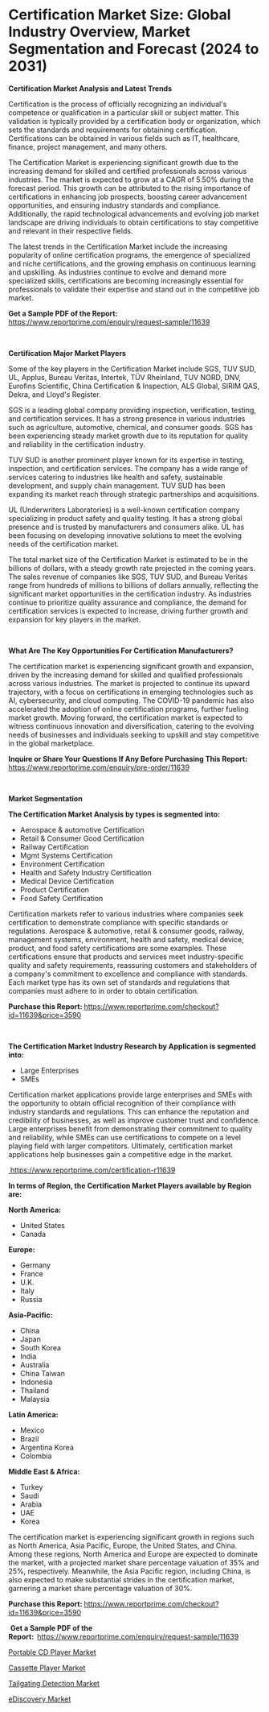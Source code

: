 <p><h1>Certification Market Size: Global Industry Overview, Market Segmentation and Forecast (2024 to 2031)</h1></p><p><strong>Certification Market Analysis and Latest Trends</strong></p>
<p><p>Certification is the process of officially recognizing an individual's competence or qualification in a particular skill or subject matter. This validation is typically provided by a certification body or organization, which sets the standards and requirements for obtaining certification. Certifications can be obtained in various fields such as IT, healthcare, finance, project management, and many others.</p><p>The Certification Market is experiencing significant growth due to the increasing demand for skilled and certified professionals across various industries. The market is expected to grow at a CAGR of 5.50% during the forecast period. This growth can be attributed to the rising importance of certifications in enhancing job prospects, boosting career advancement opportunities, and ensuring industry standards and compliance. Additionally, the rapid technological advancements and evolving job market landscape are driving individuals to obtain certifications to stay competitive and relevant in their respective fields.</p><p>The latest trends in the Certification Market include the increasing popularity of online certification programs, the emergence of specialized and niche certifications, and the growing emphasis on continuous learning and upskilling. As industries continue to evolve and demand more specialized skills, certifications are becoming increasingly essential for professionals to validate their expertise and stand out in the competitive job market.</p></p>
<p><strong>Get a Sample PDF of the Report:&nbsp;</strong> <a href="https://www.reportprime.com/enquiry/request-sample/11639">https://www.reportprime.com/enquiry/request-sample/11639</a></p>
<p>&nbsp;</p>
<p><strong>Certification Major Market Players</strong></p>
<p><p>Some of the key players in the Certification Market include SGS, TUV SUD, UL, Applus, Bureau Veritas, Intertek, TÜV Rheinland, TUV NORD, DNV, Eurofins Scientific, China Certification & Inspection, ALS Global, SIRIM QAS, Dekra, and Lloyd's Register.</p><p>SGS is a leading global company providing inspection, verification, testing, and certification services. It has a strong presence in various industries such as agriculture, automotive, chemical, and consumer goods. SGS has been experiencing steady market growth due to its reputation for quality and reliability in the certification industry.</p><p>TUV SUD is another prominent player known for its expertise in testing, inspection, and certification services. The company has a wide range of services catering to industries like health and safety, sustainable development, and supply chain management. TUV SUD has been expanding its market reach through strategic partnerships and acquisitions.</p><p>UL (Underwriters Laboratories) is a well-known certification company specializing in product safety and quality testing. It has a strong global presence and is trusted by manufacturers and consumers alike. UL has been focusing on developing innovative solutions to meet the evolving needs of the certification market.</p><p>The total market size of the Certification Market is estimated to be in the billions of dollars, with a steady growth rate projected in the coming years. The sales revenue of companies like SGS, TUV SUD, and Bureau Veritas range from hundreds of millions to billions of dollars annually, reflecting the significant market opportunities in the certification industry. As industries continue to prioritize quality assurance and compliance, the demand for certification services is expected to increase, driving further growth and expansion for key players in the market.</p></p>
<p>&nbsp;</p>
<p><strong>What Are The Key Opportunities For Certification Manufacturers?</strong></p>
<p><p>The certification market is experiencing significant growth and expansion, driven by the increasing demand for skilled and qualified professionals across various industries. The market is projected to continue its upward trajectory, with a focus on certifications in emerging technologies such as AI, cybersecurity, and cloud computing. The COVID-19 pandemic has also accelerated the adoption of online certification programs, further fueling market growth. Moving forward, the certification market is expected to witness continuous innovation and diversification, catering to the evolving needs of businesses and individuals seeking to upskill and stay competitive in the global marketplace.</p></p>
<p><strong>Inquire or Share Your Questions If Any Before Purchasing This Report:</strong> <a href="https://www.reportprime.com/enquiry/pre-order/11639">https://www.reportprime.com/enquiry/pre-order/11639</a></p>
<p>&nbsp;</p>
<p><strong>Market Segmentation</strong></p>
<p><strong>The Certification Market Analysis by types is segmented into:</strong></p>
<p><ul><li>Aerospace & automotive Certification</li><li>Retail & Consumer Good Certification</li><li>Railway Certification</li><li>Mgmt Systems Certification</li><li>Environment Certification</li><li>Health and Safety Industry Certification</li><li>Medical Device Certification</li><li>Product Certification</li><li>Food Safety Certification</li></ul></p>
<p><p>Certification markets refer to various industries where companies seek certification to demonstrate compliance with specific standards or regulations. Aerospace & automotive, retail & consumer goods, railway, management systems, environment, health and safety, medical device, product, and food safety certifications are some examples. These certifications ensure that products and services meet industry-specific quality and safety requirements, reassuring customers and stakeholders of a company's commitment to excellence and compliance with standards. Each market type has its own set of standards and regulations that companies must adhere to in order to obtain certification.</p></p>
<p><strong>Purchase this Report:&nbsp;</strong><a href="https://www.reportprime.com/checkout?id=11639&price=3590">https://www.reportprime.com/checkout?id=11639&price=3590</a></p>
<p>&nbsp;</p>
<p><strong>The Certification Market Industry Research by Application is segmented into:</strong></p>
<p><ul><li>Large Enterprises</li><li>SMEs</li></ul></p>
<p><p>Certification market applications provide large enterprises and SMEs with the opportunity to obtain official recognition of their compliance with industry standards and regulations. This can enhance the reputation and credibility of businesses, as well as improve customer trust and confidence. Large enterprises benefit from demonstrating their commitment to quality and reliability, while SMEs can use certifications to compete on a level playing field with larger competitors. Ultimately, certification market applications help businesses gain a competitive edge in the market.</p></p>
<p><a href="https://www.reportprime.com/certification-r11639">&nbsp;https://www.reportprime.com/certification-r11639</a></p>
<p><strong>In terms of Region, the Certification Market Players available by Region are:</strong></p>
<p>
    <p> <strong> North America: </strong>
        <ul>
            <li>United States</li>
            <li>Canada</li>
        </ul>
        </p> 
    <p> <strong> Europe: </strong>
        <ul>
            <li>Germany</li>
            <li>France</li>
            <li>U.K.</li>
            <li>Italy</li>
            <li>Russia</li>
        </ul>
        </p> 
    <p> <strong> Asia-Pacific: </strong>
        <ul>
            <li>China</li>
            <li>Japan</li>
            <li>South Korea</li>
            <li>India</li>
            <li>Australia</li>
            <li>China Taiwan</li>
            <li>Indonesia</li>
            <li>Thailand</li>
            <li>Malaysia</li>
        </ul>
        </p> 
    <p> <strong> Latin America: </strong>
        <ul>
            <li>Mexico</li>
            <li>Brazil</li>
            <li>Argentina Korea</li>
            <li>Colombia</li>
        </ul>
        </p> 
    <p> <strong> Middle East & Africa: </strong>
        <ul>
            <li>Turkey</li>
            <li>Saudi</li>
            <li>Arabia</li>
            <li>UAE</li>
            <li>Korea</li>
        </ul>
    </p>
    </p>
<p><p>The certification market is experiencing significant growth in regions such as North America, Asia Pacific, Europe, the United States, and China. Among these regions, North America and Europe are expected to dominate the market, with a projected market share percentage valuation of 35% and 25%, respectively. Meanwhile, the Asia Pacific region, including China, is also expected to make substantial strides in the certification market, garnering a market share percentage valuation of 30%.</p></p>
<p><strong>Purchase this Report: </strong><a href="https://www.reportprime.com/checkout?id=11639&price=3590">https://www.reportprime.com/checkout?id=11639&price=3590</a></p>
<p>&nbsp;<strong>Get a Sample PDF of the Report:&nbsp;&nbsp;</strong><a href="https://www.reportprime.com/enquiry/request-sample/11639">https://www.reportprime.com/enquiry/request-sample/11639</a></p>
<p><strong></strong></p>
<p><p><a href="https://medium.com/@charityrice1939/navigating-the-global-portable-cd-player-market-landscape-trends-forecasts-and-impact-analysis-2bf53c3303a1">Portable CD Player Market</a></p><p><a href="https://medium.com/@charityrice1939/global-cassette-player-market-focus-on-product-type-type-i-cassettes-type-ii-cassettes-end-b86834061232">Cassette Player Market</a></p><p><a href="https://github.com/gcimaudf65/Market-Research-Report-List-1/blob/main/tailgating-detection-market.md">Tailgating Detection Market</a></p><p><a href="https://github.com/sardarp081/Market-Research-Report-List-1/blob/main/ediscovery-market.md">eDiscovery Market</a></p></p>